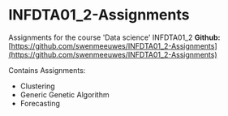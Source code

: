 # INFDTA01_2-Assignments
Assignments for the course 'Data science' INFDTA01_2
**Github:** [https://github.com/swenmeeuwes/INFDTA01_2-Assignments](https://github.com/swenmeeuwes/INFDTA01_2-Assignments)

Contains Assignments:
 - Clustering
 - Generic Genetic Algorithm
 - Forecasting